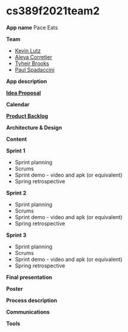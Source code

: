 # cs389f2021team2

**App name**
Pace Eats

**Team** 
* [Kevin Lutz](https://github.com/kevinrlutz)
* [Aleya Corretjer](https://github.com/aleyacorretjer)
* [Tyheir Brooks](https://github.com/tydolla00)
* [Paul Spadaccini](https://github.com/spadpaul)

**App description**

**[Idea Proposal](https://docs.google.com/document/d/1Njk3AQPWHmfTjU64ocGTOqFZbfn33G_1rbS3lhi4GrI/edit?usp=sharing)**

**Calendar**

**[Product Backlog](https://docs.google.com/spreadsheets/d/1xys8Q9vTms0ymemaeHigXtiNj50Fye2CS_pDN9jDKE8/edit?usp=sharing)**

**Architecture & Design**

**Content**

**Sprint 1**

* Sprint planning
* Scrums
* Sprint demo - video and apk (or equivalent)
* Spring retrospective

**Sprint 2**

* Sprint planning
* Scrums
* Sprint demo - video and apk (or equivalent)
* Spring retrospective

**Sprint 3** 

* Sprint planning
* Scrums
* Sprint demo - video and apk (or equivalent)
* Spring retrospective

**Final presentation**

**Poster**

**Process description**

**Communications**

**Tools**
